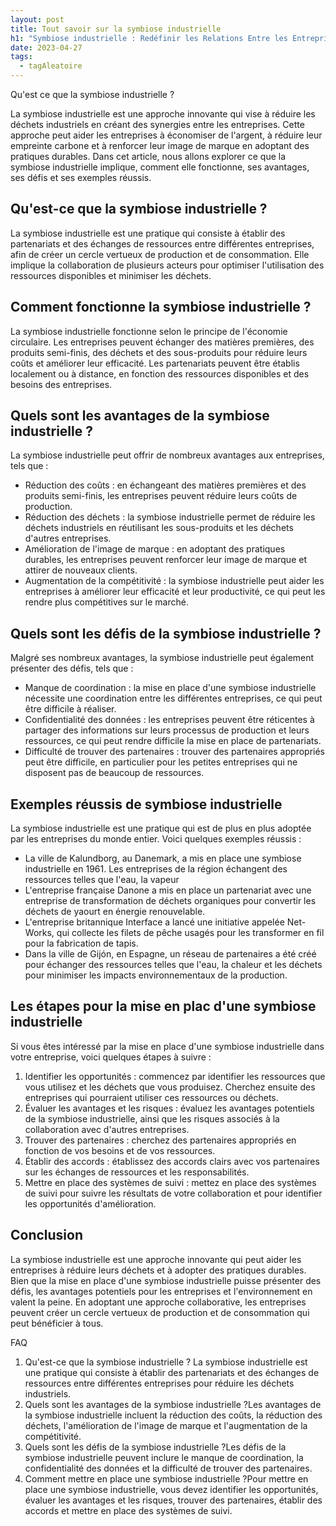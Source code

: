 ```yaml
---
layout: post
title: Tout savoir sur la symbiose industrielle
h1: "Symbiose industrielle : Redéfinir les Relations Entre les Entreprises"
date: 2023-04-27
tags:
  - tagAleatoire
---
```


Qu'est ce que la symbiose industrielle ?


La symbiose industrielle est une approche innovante qui vise à réduire les déchets industriels en créant des synergies entre les entreprises. Cette approche peut aider les entreprises à économiser de l'argent, à réduire leur empreinte carbone et à renforcer leur image de marque en adoptant des pratiques durables. Dans cet article, nous allons explorer ce que la symbiose industrielle implique, comment elle fonctionne, ses avantages, ses défis et ses exemples réussis.


## Qu'est-ce que la symbiose industrielle ?
La symbiose industrielle est une pratique qui consiste à établir des partenariats et des échanges de ressources entre différentes entreprises, afin de créer un cercle vertueux de production et de consommation. Elle implique la collaboration de plusieurs acteurs pour optimiser l'utilisation des ressources disponibles et minimiser les déchets.


## Comment fonctionne la symbiose industrielle ?
La symbiose industrielle fonctionne selon le principe de l'économie circulaire. Les entreprises peuvent échanger des matières premières, des produits semi-finis, des déchets et des sous-produits pour réduire leurs coûts et améliorer leur efficacité. Les partenariats peuvent être établis localement ou à distance, en fonction des ressources disponibles et des besoins des entreprises.


## Quels sont les avantages de la symbiose industrielle ?

La symbiose industrielle peut offrir de nombreux avantages aux entreprises, tels que :
* Réduction des coûts : en échangeant des matières premières et des produits semi-finis, les entreprises peuvent réduire leurs coûts de production.
* Réduction des déchets : la symbiose industrielle permet de réduire les déchets industriels en réutilisant les sous-produits et les déchets d'autres entreprises.
* Amélioration de l'image de marque : en adoptant des pratiques durables, les entreprises peuvent renforcer leur image de marque et attirer de nouveaux clients.
* Augmentation de la compétitivité : la symbiose industrielle peut aider les entreprises à améliorer leur efficacité et leur productivité, ce qui peut les rendre plus compétitives sur le marché.


## Quels sont les défis de la symbiose industrielle ?

Malgré ses nombreux avantages, la symbiose industrielle peut également présenter des défis, tels que :

* Manque de coordination : la mise en place d'une symbiose industrielle nécessite une coordination entre les différentes entreprises, ce qui peut être difficile à réaliser.
* Confidentialité des données : les entreprises peuvent être réticentes à partager des informations sur leurs processus de production et leurs ressources, ce qui peut rendre difficile la mise en place de partenariats.
* Difficulté de trouver des partenaires : trouver des partenaires appropriés peut être difficile, en particulier pour les petites entreprises qui ne disposent pas de beaucoup de ressources.


## Exemples réussis de symbiose industrielle

La symbiose industrielle est une pratique qui est de plus en plus adoptée par les entreprises du monde entier. Voici quelques exemples réussis :
* La ville de Kalundborg, au Danemark, a mis en place une symbiose industrielle en 1961. Les entreprises de la région échangent des ressources telles que l'eau, la vapeur
* L'entreprise française Danone a mis en place un partenariat avec une entreprise de transformation de déchets organiques pour convertir les déchets de yaourt en énergie renouvelable.
* L'entreprise britannique Interface a lancé une initiative appelée Net-Works, qui collecte les filets de pêche usagés pour les transformer en fil pour la fabrication de tapis.
* Dans la ville de Gijón, en Espagne, un réseau de partenaires a été créé pour échanger des ressources telles que l'eau, la chaleur et les déchets pour minimiser les impacts environnementaux de la production.

## Les étapes pour la mise en plac d'une symbiose industrielle

Si vous êtes intéressé par la mise en place d'une symbiose industrielle dans votre entreprise, voici quelques étapes à suivre :

1. Identifier les opportunités : commencez par identifier les ressources que vous utilisez et les déchets que vous produisez. Cherchez ensuite des entreprises qui pourraient utiliser ces ressources ou déchets. 
2. Évaluer les avantages et les risques : évaluez les avantages potentiels de la symbiose industrielle, ainsi que les risques associés à la collaboration avec d'autres entreprises. 
3. Trouver des partenaires : cherchez des partenaires appropriés en fonction de vos besoins et de vos ressources. 
4. Établir des accords : établissez des accords clairs avec vos partenaires sur les échanges de ressources et les responsabilités. 
5. Mettre en place des systèmes de suivi : mettez en place des systèmes de suivi pour suivre les résultats de votre collaboration et pour identifier les opportunités d'amélioration. 

## Conclusion

La symbiose industrielle est une approche innovante qui peut aider les entreprises à réduire leurs déchets et à adopter des pratiques durables. Bien que la mise en place d'une symbiose industrielle puisse présenter des défis, les avantages potentiels pour les entreprises et l'environnement en valent la peine. En adoptant une approche collaborative, les entreprises peuvent créer un cercle vertueux de production et de consommation qui peut bénéficier à tous.

FAQ

1. Qu'est-ce que la symbiose industrielle ? La symbiose industrielle est une pratique qui consiste à établir des partenariats et des échanges de ressources entre différentes entreprises pour réduire les déchets industriels. 
2. Quels sont les avantages de la symbiose industrielle ?Les avantages de la symbiose industrielle incluent la réduction des coûts, la réduction des déchets, l'amélioration de l'image de marque et l'augmentation de la compétitivité. 
3. Quels sont les défis de la symbiose industrielle ?Les défis de la symbiose industrielle peuvent inclure le manque de coordination, la confidentialité des données et la difficulté de trouver des partenaires. 
4. Comment mettre en place une symbiose industrielle ?Pour mettre en place une symbiose industrielle, vous devez identifier les opportunités, évaluer les avantages et les risques, trouver des partenaires, établir des accords et mettre en place des systèmes de suivi.
